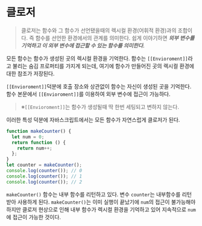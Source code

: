 # 클로저
> 클로저는 함수와 그 함수가 선언됐을때의 렉시컬 환경(어휘적 환경)과의 조합이다. 즉 함수를 선언한 환경에서의 관계를 의미한다. 쉽게 이야기하면 ***외부 변수를 기억하고 이 외부 변수에 접근할 수 있는 함수를 의미한다.***


모든 함수는 함수가 생성된 곳의 렉시컬 환경을 기억한다. 함수는 `[[Envioroment]]`라고 불리는 숨김 프로퍼티를 가지게 되는데, 여기에 함수가 만들어진 곳의 렉시컬 환경에 대한 참조가 저장된다.

`[[Envioroment]]`덕분에 호출 장소와 상관없이 함수는 자신이 생성된 곳을 기억한다.
함수 본문에서 `[[Envioroment]]`를 이용하여 외부 변수에 접근이 가능하다.
> ※`[[Envioroment]]`는 함수가 생성될때 딱 한번 세팅되고 변하지 않는다.

이러한 특성 덕분에 자바스크립트에서는 모든 함수가 자연스럽게 클로저가 된다.

```js
function makeCounter() {
  let num = 0;
  return function () {
    return num++;
  };
}
let counter = makeCounter();
console.log(counter()); // 0
console.log(counter()); // 1
console.log(counter()); // 2
```
`makeCounter()` 함수는 내부 함수를 리턴하고 있다. 변수 `counter`는 내부함수를 리턴받아 사용하게 된다. `makeCounter()`는 이미 실행이 끝났기에 `num`의 접근이 불가능해야 하지만 클로저 현상으로 인해 내부 함수가 렉시컬 환경을 기억하고 있어 지속적으로 `num`에 접근이 가능한 것이다.

